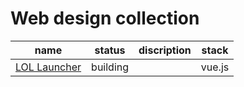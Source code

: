 # Web design collection
|name|status|discription|stack|
|:-:|:-:|:-:|:-:|
|[LOL Launcher](https://github.com/MrChinico/web-design-collection/tree/master/packages/lol_launcher)|building||vue.js|